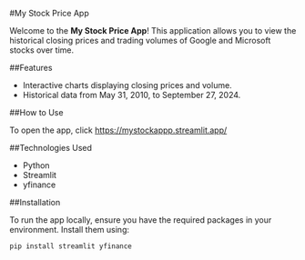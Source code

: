 

#My Stock Price App

Welcome to the **My Stock Price App**! This application allows you to view the historical closing prices and trading volumes of Google and Microsoft stocks over time.

##Features

- Interactive charts displaying closing prices and volume.
- Historical data from May 31, 2010, to September 27, 2024.

##How to Use

To open the app, click https://mystockappp.streamlit.app/

##Technologies Used

- Python
- Streamlit
- yfinance

##Installation

To run the app locally, ensure you have the required packages in your environment. Install them using:
```
pip install streamlit yfinance
```

